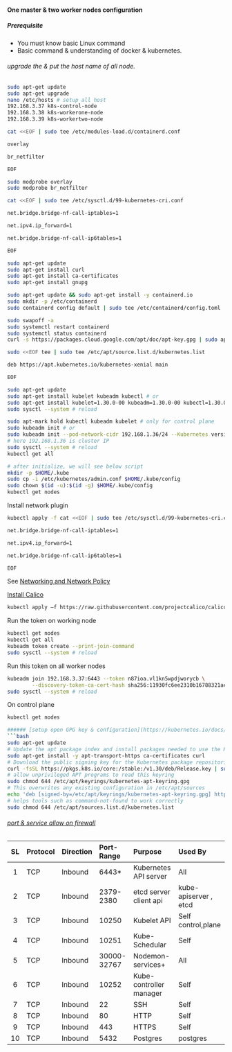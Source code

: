 #### One master & two worker nodes configuration

##### Prerequisite
- You must know basic Linux command
- Basic command & understanding of docker & kubernetes.

###### upgrade the & put the host name of all node.
```bash
sudo apt-get update
sudo apt-get upgrade
nano /etc/hosts # setup all host
192.168.3.37 k8s-control-node
192.168.3.38 k8s-workerone-node
192.168.3.39 k8s-workertwo-node
```
```bash
cat <<EOF | sudo tee /etc/modules-load.d/containerd.conf
```
```bash
overlay
```
```bash
br_netfilter
```
```bash
EOF
```
```bash
sudo modprobe overlay
sudo modprobe br_netfilter
```

```bash
cat <<EOF | sudo tee /etc/sysctl.d/99-kubernetes-cri.conf
```
```bash
net.bridge.bridge-nf-call-iptables=1
```
```bash
net.ipv4.ip_forward=1
```
```bash
net.bridge.bridge-nf-call-ip6tables=1
```
```bash
EOF
```

```bash
sudo apt-get update
sudo apt-get install curl
sudo apt-get install ca-certificates
sudo apt-get install gnupg
``` 

```bash
sudo apt-get update && sudo apt-get install -y containerd.io
sudo mkdir -p /etc/containerd
sudo containerd config default | sudo tee /etc/containerd/config.toml

```
```bash
sudo swapoff -a
sudo systemctl restart containerd
sudo systemctl status containerd
curl -s https://packages.cloud.google.com/apt/doc/apt-key.gpg | sudo apt-key add -
```
```bash
sudo <<EOF tee | sudo tee /etc/apt/source.list.d/kubernetes.list
```
```bash
deb https://apt.kubernetes.io/kubernetes-xenial main
```
```bash
EOF
```
```bash
sudo apt-get update
sudo apt-get install kubelet kubeadm kubectl # or
sudo apt-get install kubelet=1.30.0-00 kubeadm=1.30.0-00 kubectl=1.30.0-00
sudo sysctl --system # reload
```

```bash
sudo apt-mark hold kubectl kubeadm kubelet # only for control plane
sudo kubeadm init # or
sudo kubeadm init --pod-network-cidr 192.168.1.36/24 --Kubernetes version: v1.30.0
# here 192.168.1.36 is cluster IP
sudo sysctl --system # reload
kubectl get all
```

```bash
# after initialize, we will see below script
mkdir -p $HOME/.kube
sudo cp -i /etc/kubernetes/admin.conf $HOME/.kube/config
sudo chown $(id -u):$(id -g) $HOME/.kube/config
kubectl get nodes
```

Install network plugin
```bash
kubectl apply -f cat <<EOF | sudo tee /etc/sysctl.d/99-kubernetes-cri.conf
```
```bash
net.bridge.bridge-nf-call-iptables=1
```
```bash
net.ipv4.ip_forward=1
```
```bash
net.bridge.bridge-nf-call-ip6tables=1
```
```bash
EOF
```

See [Networking and Network Policy](https://kubernetes.io/docs/concepts/cluster-administration/addons/)

[Install Calico](https://docs.tigera.io/calico/latest/getting-started/kubernetes/quickstart)
```bash
kubectl apply —f https://raw.githubusercontent.com/projectcalico/calico/y3.25.1/manifests/calico.yaml 
```

Run the token on working node
```bash
kubectl get nodes
kubectl get all
kubeadm token create --print-join-command
sudo sysctl --system # reload
```
Run this token on all worker nodes
```bash
kubeadm join 192.168.3.37:6443 --token n87ioa.vl1kn5wpdjworycb \
        --discovery-token-ca-cert-hash sha256:11930fc6ee2310b16788321ae62301a9bebb52b6438eef5011b54b0dd6922482
sudo sysctl --system # reload
```

On control plane
```bash
kubectl get nodes

###### [setup open GPG key & configuration](https://kubernetes.io/docs/tasks/tools/install-kubectl-linux/#install-using-native-package-management)
```bash
sudo apt-get update
# Update the apt package index and install packages needed to use the Kubernetes apt repository:
sudo apt-get install -y apt-transport-https ca-certificates curl
# Download the public signing key for the Kubernetes package repositories.
curl -fsSL https://pkgs.k8s.io/core:/stable:/v1.30/deb/Release.key | sudo gpg --dearmor -o /etc/apt/keyrings/kubernetes-apt-keyring.gpg
# allow unprivileged APT programs to read this keyring
sudo chmod 644 /etc/apt/keyrings/kubernetes-apt-keyring.gpg
# This overwrites any existing configuration in /etc/apt/sources
echo 'deb [signed-by=/etc/apt/keyrings/kubernetes-apt-keyring.gpg] https://pkgs.k8s.io/core:/stable:/v1.30/deb/ /' | sudo tee /etc/apt/sources.list.d/kubernetes.list
# helps tools such as command-not-found to work correctly
sudo chmod 644 /etc/apt/sources.list.d/kubernetes.list
```

###### [port & service allow on firewall](https://www.ibm.com/docs/en/cdfsp/7.6.1.x?topic=kubernetes-installing-kubeadm-kubelet-kubectl)

|  SL   | Protocol | Direction | Port-Range  | Purpose                 | Used By               |
| :---: | :------- | :-------- | :---------- | :---------------------- | :-------------------- |
|   1   | TCP      | Inbound   | 6443*       | Kubernetes API server   | All                   |
|   2   | TCP      | Inbound   | 2379- 2380  | etcd server client api  | kube-apiserver , etcd |
|   3   | TCP      | Inbound   | 10250       | Kubelet API             | Self control,plane    |
|   4   | TCP      | Inbound   | 10251       | Kube-Schedular          | Self                  |
|   5   | TCP      | Inbound   | 30000-32767 | Nodemon-services+       | All                   |
|   6   | TCP      | Inbound   | 10252       | Kube-controller manager | Self                  |
|   7   | TCP      | Inbound   | 22          | SSH                     | Self                  |
|   8   | TCP      | Inbound   | 80          | HTTP                    | Self                  |
|   9   | TCP      | Inbound   | 443         | HTTPS                   | Self                  |
|  10   | TCP      | Inbound   | 5432        | Postgres                | postgres              |
